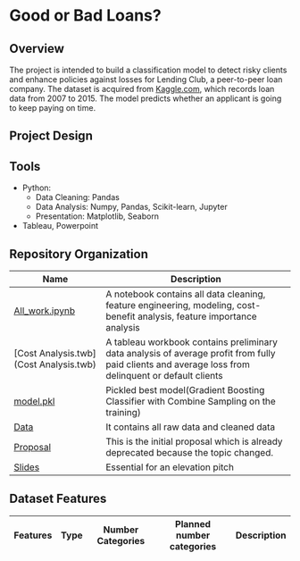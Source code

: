 # Good or Bad Loans?

## Overview
The project is intended to build a classification model to detect risky clients and enhance policies against losses for Lending Club, a peer-to-peer loan company. The dataset is acquired from [Kaggle.com](https://www.kaggle.com/wendykan/lending-club-loan-data), which records loan data from 2007 to 2015. The model predicts whether an applicant is going to keep paying on time. 
## Project Design


## Tools
- Python:
  - Data Cleaning: Pandas
  - Data Analysis: Numpy, Pandas, Scikit-learn, Jupyter
  - Presentation: Matplotlib, Seaborn
- Tableau, Powerpoint

## Repository Organization
**Name** | **Description**
---|---
[All_work.ipynb](All_work.ipynb) | A notebook contains all data cleaning, feature engineering, modeling, cost-benefit analysis, feature importance analysis
[Cost Analysis.twb](Cost Analysis.twb) | A tableau workbook contains preliminary data analysis of average profit from fully paid clients and average loss from delinquent or default clients
[model.pkl](model.pkl) | Pickled best model(Gradient Boosting Classifier with Combine Sampling on the training)
[Data](/Data) | It contains all raw data and cleaned data
[Proposal](/Proposal) | This is the initial proposal which is already deprecated because the topic changed.
[Slides](/Slides) | Essential for an elevation pitch
## Dataset Features
**Features** | **Type** | **Number Categories** | **Planned number categories** | **Description** 
---|---|---|---|---

